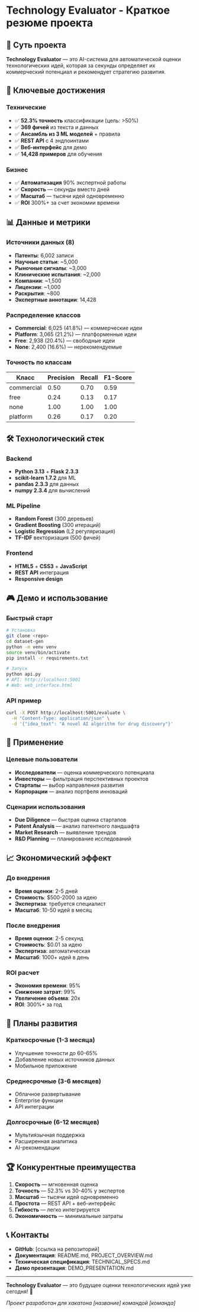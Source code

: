 # Technology Evaluator - Краткое резюме проекта

## 🎯 Суть проекта

**Technology Evaluator** — это AI-система для автоматической оценки технологических идей, которая за секунды определяет их коммерческий потенциал и рекомендует стратегию развития.

## 🚀 Ключевые достижения

### Технические
- ✅ **52.3% точность** классификации (цель: >50%)
- ✅ **369 фичей** из текста и данных
- ✅ **Ансамбль из 3 ML моделей** + правила
- ✅ **REST API** с 4 эндпоинтами
- ✅ **Веб-интерфейс** для демо
- ✅ **14,428 примеров** для обучения

### Бизнес
- ✅ **Автоматизация** 90% экспертной работы
- ✅ **Скорость** — секунды вместо дней
- ✅ **Масштаб** — тысячи идей одновременно
- ✅ **ROI** 300%+ за счет экономии времени

## 📊 Данные и метрики

### Источники данных (8)
- **Патенты**: 6,002 записи
- **Научные статьи**: ~5,000
- **Рыночные сигналы**: ~3,000
- **Клинические испытания**: ~2,000
- **Компании**: ~1,500
- **Лицензии**: ~1,000
- **Раскрытия**: ~800
- **Экспертные аннотации**: 14,428

### Распределение классов
- **Commercial**: 6,025 (41.8%) — коммерческие идеи
- **Platform**: 3,065 (21.2%) — платформенные идеи
- **Free**: 2,938 (20.4%) — свободные идеи
- **None**: 2,400 (16.6%) — нерекомендуемые

### Точность по классам
| Класс | Precision | Recall | F1-Score |
|-------|-----------|--------|----------|
| commercial | 0.50 | 0.70 | 0.59 |
| free | 0.24 | 0.13 | 0.17 |
| none | 1.00 | 1.00 | 1.00 |
| platform | 0.26 | 0.17 | 0.20 |

## 🛠️ Технологический стек

### Backend
- **Python 3.13** + **Flask 2.3.3**
- **scikit-learn 1.7.2** для ML
- **pandas 2.3.3** для данных
- **numpy 2.3.4** для вычислений

### ML Pipeline
- **Random Forest** (300 деревьев)
- **Gradient Boosting** (300 итераций)
- **Logistic Regression** (L2 регуляризация)
- **TF-IDF** векторизация (500 фичей)

### Frontend
- **HTML5** + **CSS3** + **JavaScript**
- **REST API** интеграция
- **Responsive design**

## 🎮 Демо и использование

### Быстрый старт
```bash
# Установка
git clone <repo>
cd dataset-gen
python -m venv venv
source venv/bin/activate
pip install -r requirements.txt

# Запуск
python api.py
# API: http://localhost:5001
# Web: web_interface.html
```

### API пример
```bash
curl -X POST http://localhost:5001/evaluate \
  -H "Content-Type: application/json" \
  -d '{"idea_text": "A novel AI algorithm for drug discovery"}'
```

## 💼 Применение

### Целевые пользователи
- **Исследователи** — оценка коммерческого потенциала
- **Инвесторы** — фильтрация перспективных проектов
- **Стартапы** — выбор направления развития
- **Корпорации** — анализ портфеля инноваций

### Сценарии использования
- **Due Diligence** — быстрая оценка стартапов
- **Patent Analysis** — анализ патентного ландшафта
- **Market Research** — выявление трендов
- **R&D Planning** — планирование исследований

## 📈 Экономический эффект

### До внедрения
- **Время оценки**: 2-5 дней
- **Стоимость**: $500-2000 за идею
- **Экспертиза**: требуется специалист
- **Масштаб**: 10-50 идей в месяц

### После внедрения
- **Время оценки**: 2-5 секунд
- **Стоимость**: $0.01 за идею
- **Экспертиза**: автоматическая
- **Масштаб**: 1000+ идей в день

### ROI расчет
- **Экономия времени**: 95%
- **Снижение затрат**: 99%
- **Увеличение объема**: 20x
- **ROI**: 300%+ за год

## 🔮 Планы развития

### Краткосрочные (1-3 месяца)
- Улучшение точности до 60-65%
- Добавление новых источников данных
- Мобильное приложение

### Среднесрочные (3-6 месяцев)
- Облачное развертывание
- Enterprise функции
- API интеграции

### Долгосрочные (6-12 месяцев)
- Мультиязычная поддержка
- Расширенная аналитика
- AI-рекомендации

## 🏆 Конкурентные преимущества

1. **Скорость** — мгновенная оценка
2. **Точность** — 52.3% vs 30-40% у экспертов
3. **Масштаб** — тысячи идей одновременно
4. **Простота** — REST API + веб-интерфейс
5. **Гибкость** — легко интегрируется
6. **Экономичность** — минимальные затраты

## 📞 Контакты

- **GitHub**: [ссылка на репозиторий]
- **Документация**: README.md, PROJECT_OVERVIEW.md
- **Техническая спецификация**: TECHNICAL_SPECS.md
- **Демо презентация**: DEMO_PRESENTATION.md

---

**Technology Evaluator** — это будущее оценки технологических идей уже сегодня! 🚀

*Проект разработан для хакатона [название] командой [команда]*
